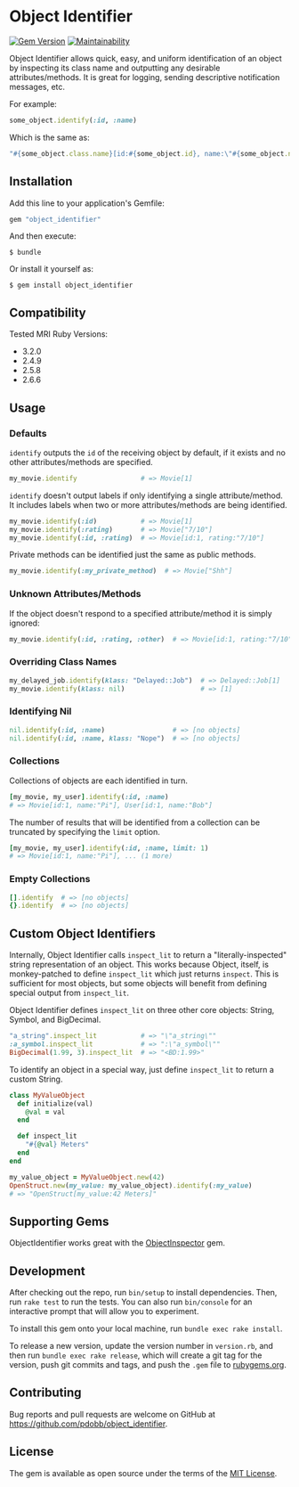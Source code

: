 # Object Identifier

[![Gem Version](https://badge.fury.io/rb/object_identifier.svg)](https://badge.fury.io/rb/object_identifier)
[![Maintainability](https://api.codeclimate.com/v1/badges/0b737a72d16ec755c1ff/maintainability)](https://codeclimate.com/github/pdobb/object_identifier/maintainability)

Object Identifier allows quick, easy, and uniform identification of an object by inspecting its class name and outputting any desirable attributes/methods. It is great for logging, sending descriptive notification messages, etc.

For example:

```ruby
some_object.identify(:id, :name)
```

Which is the same as:

```ruby
"#{some_object.class.name}[id:#{some_object.id}, name:\"#{some_object.name}\"]"
```


## Installation

Add this line to your application's Gemfile:

```ruby
gem "object_identifier"
```

And then execute:

    $ bundle

Or install it yourself as:

    $ gem install object_identifier


## Compatibility

Tested MRI Ruby Versions:
* 3.2.0
* 2.4.9
* 2.5.8
* 2.6.6


## Usage

### Defaults

`identify` outputs the `id` of the receiving object by default, if it exists and no other attributes/methods are specified.

```ruby
my_movie.identify                # => Movie[1]
```

`identify` doesn't output labels if only identifying a single attribute/method. It includes labels when two or more attributes/methods are being identified.

```ruby
my_movie.identify(:id)           # => Movie[1]
my_movie.identify(:rating)       # => Movie["7/10"]
my_movie.identify(:id, :rating)  # => Movie[id:1, rating:"7/10"]
```

Private methods can be identified just the same as public methods.

```ruby
my_movie.identify(:my_private_method)  # => Movie["Shh"]
```

### Unknown Attributes/Methods

If the object doesn't respond to a specified attribute/method it is simply ignored:

```ruby
my_movie.identify(:id, :rating, :other)  # => Movie[id:1, rating:"7/10"]
```

### Overriding Class Names

```ruby
my_delayed_job.identify(klass: "Delayed::Job")  # => Delayed::Job[1]
my_movie.identify(klass: nil)                   # => [1]
```

### Identifying Nil

```ruby
nil.identify(:id, :name)                 # => [no objects]
nil.identify(:id, :name, klass: "Nope")  # => [no objects]
```

### Collections

Collections of objects are each identified in turn.

```ruby
[my_movie, my_user].identify(:id, :name)
# => Movie[id:1, name:"Pi"], User[id:1, name:"Bob"]
```

The number of results that will be identified from a collection can be truncated by specifying the `limit` option.

```ruby
[my_movie, my_user].identify(:id, :name, limit: 1)
# => Movie[id:1, name:"Pi"], ... (1 more)
```


### Empty Collections

```ruby
[].identify  # => [no objects]
{}.identify  # => [no objects]
```


## Custom Object Identifiers

Internally, Object Identifier calls `inspect_lit` to return a "literally-inspected" string representation of an object. This works because Object, itself, is monkey-patched to define `inspect_lit` which just returns `inspect`. This is sufficient for most objects, but some objects will benefit from defining special output from `inspect_lit`.

Object Identifier defines `inspect_lit` on three other core objects: String, Symbol, and BigDecimal.

```ruby
"a_string".inspect_lit           # => "\"a_string\""
:a_symbol.inspect_lit            # => ":\"a_symbol\""
BigDecimal(1.99, 3).inspect_lit  # => "<BD:1.99>"
```

To identify an object in a special way, just define `inspect_lit` to return a custom String.

```ruby
class MyValueObject
  def initialize(val)
    @val = val
  end

  def inspect_lit
    "#{@val} Meters"
  end
end

my_value_object = MyValueObject.new(42)
OpenStruct.new(my_value: my_value_object).identify(:my_value)
# => "OpenStruct[my_value:42 Meters]"
```


## Supporting Gems

ObjectIdentifier works great with the [ObjectInspector](https://github.com/pdobb/object_inspector) gem.


## Development

After checking out the repo, run `bin/setup` to install dependencies. Then, run `rake test` to run the tests. You can also run `bin/console` for an interactive prompt that will allow you to experiment.

To install this gem onto your local machine, run `bundle exec rake install`.

To release a new version, update the version number in `version.rb`, and then run `bundle exec rake release`, which will create a git tag for the version, push git commits and tags, and push the `.gem` file to [rubygems.org](https://rubygems.org).


## Contributing

Bug reports and pull requests are welcome on GitHub at https://github.com/pdobb/object_identifier.


## License

The gem is available as open source under the terms of the [MIT License](https://opensource.org/licenses/MIT).
